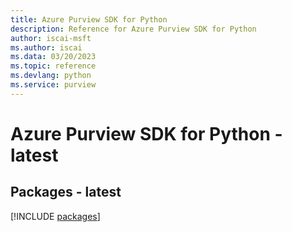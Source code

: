 ```yaml
---
title: Azure Purview SDK for Python
description: Reference for Azure Purview SDK for Python
author: iscai-msft
ms.author: iscai
ms.data: 03/20/2023
ms.topic: reference
ms.devlang: python
ms.service: purview
---
```

# Azure Purview SDK for Python - latest
## Packages - latest
[!INCLUDE [packages](purview-index.md)]